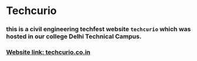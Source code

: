 # Techcurio
### this is a civil engineering techfest website ```techcurio``` which was hosted in our college Delhi Technical Campus.
### [Website link: techcurio.co.in](http://www.techcurio.co.in)
